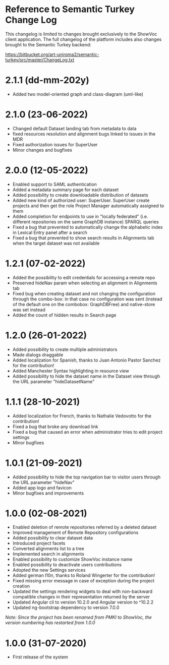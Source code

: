 # Reference to Semantic Turkey Change Log
This changelog is limited to changes brought exclusively to the ShowVoc client application.
The full changelog of the platform includes also changes brought to the Semantic Turkey backend:

https://bitbucket.org/art-uniroma2/semantic-turkey/src/master/ChangeLog.txt

# 2.1.1 (dd-mm-202y)
  * Added two model-oriented graph and class-diagram (uml-like)

# 2.1.0 (23-06-2022)
  * Changed default Dataset landing tab from metadata to data
  * fixed resources resolution and alignment bugs linked to issues in the MDR
  * Fixed authorization issues for SuperUser
  * Minor changes and bugfixes

# 2.0.0 (12-05-2022)
  * Enabled support to SAML authentication
  * Added a metadata summary page for each dataset
  * Added possibility to create downloadable distribution of datasets
  * Added new kind of authorized user: SuperUser. SuperUser create projects and then get the role Project Manager automatically assigned to them
  * Added completion for endpoints to use in "locally federated" (i.e. different repositories on the same GraphDB instance) SPARQL queries
  * Fixed a bug that prevented to automatically change the alphabetic index in Lexical Entry panel after a search
  * Fixed a bug that prevented to show search results in Alignments tab when the target dataset was not available

# 1.2.1 (07-02-2022)
  * Added the possibility to edit credentials for accessing a remote repo
  * Preserved hideNav param when selecting an alignment in Alignments tab
  * Fixed bug when creating dataset and not changing the configuration through the combo-box: in that case no configuration
    was sent (instead of the default one on the combobox: GraphDBFree) and native-store was set instead
  * Added the count of hidden results in Search page

# 1.2.0 (26-01-2022)
  * Added possibility to create multiple administrators
  * Made dialogs draggable
  * Added localization for Spanish, thanks to Juan Antonio Pastor Sanchez for the contribution!
  * Added Manchester Syntax highlighting in resource view
  * Added possibility to hide the dataset name in the Dataset view through the URL parameter "hideDatasetName"

# 1.1.1 (28-10-2021)
  * Added localization for French, thanks to Nathalie Vedovotto for the contribution!
  * Fixed a bug that broke any download link
  * Fixed a bug that caused an error when administrator tries to edit project settings
  * Minor bugfixes

# 1.0.1 (21-09-2021)
  * Added possibility to hide the top navigation bar to visitor users through the URL parameter "hideNav"
  * Added app logo and favicon
  * Minor bugfixes and improvements

# 1.0.0 (02-08-2021)
  * Enabled deletion of remote repositories referred by a deleted dataset
  * Improved management of Remote Repository configurations
  * Added possibility to clear dataset data
  * Introduced project facets
  * Converted alignments list to a tree
  * Implemented search in alignments
  * Enabled possibility to customize ShowVoc instance name
  * Enabled possibility to deactivate users contributions
  * Adopted the new Settings services
  * Added german l10n, thanks to Roland Wingerter for the contribution!
  * Fixed missing error message in case of exception during the project creation
  * Updated the settings rendering widgets to deal with non-backward compatible changes in their representation returned by the server
  * Updated Angular cli to version 10.2.0 and Angular version to ^10.2.2
  * Updated ng-bootstrap dependency to version 7.0.0

<em>Note: Since the project has been renamed from PMKI to ShowVoc, the version numbering has restarted from 1.0.0</em>

# 1.0.0 (31-07-2020)
  * First release of the system